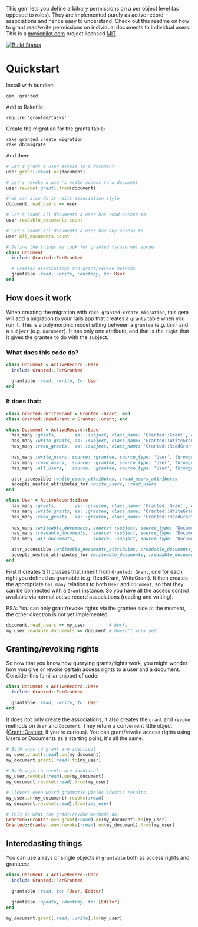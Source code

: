 This gem lets you define arbitrary permissions on a per object level (as opposed to roles).
They are implemented purely as active record associations and hence easy to understand.
Check out this readme on how to grant read/write permissions on individual documents to
individual users. This is a [moviepilot.com](http://moviepilot.com) project licensed
[MIT](LICENSE.txt).

[![Build Status](https://travis-ci.org/jayniz/granted.png?branch=master)](https://travis-ci.org/jayniz/granted)

# Quickstart

Install with bundler:

    gem 'granted'

Add to Rakefile:

    require 'granted/tasks'

Create the migration for the grants table:

    rake granted:create_migration
    rake db:migrate

And then:

```ruby
# Let's grant a user access to a document
user.grant(:read).on(document)

# Let's revoke a user's write access to a document
user.revoke(:grant).from(document)

# We can also do it rails association style
document.read_users << user

# Let's count all documents a user has read access to
user.readable_documents.count

# Let's count all documents a user has any access to
user.all_documents.count

# Define the things we took for granted (scuse me) above
class Document
  include Granted::ForGranted

  # Creates associations and grant/revoke methods
  grantable :read, :write, :destroy, to: User
end
```

## How does it work

When creating the migration with `rake granted:create_migration`,
this gem will add a migration to your rails app that creates a
`grants` table when you run it. This is a polymorphic model sitting
between a `grantee` (e.g. `User` and a `subject` (e.g. `Document`).
It has only one attribute, and that is the `right` that it gives the
grantee to do with the subject.

### What does this code do?

```ruby
class Document < ActiveRecord::Base
  include Granted::ForGranted

  grantable :read, :write, to: User
end
```

### It does that:

```ruby
class Granted::WriteGrant < Granted::Grant; end
class Granted::ReadGrant < Granted::Grant; end

class Document < ActiveRecord::Base
  has_many :grants,       as: :subject, class_name: 'Granted::Grant', dependent: :destroy
  has_many :write_grants, as: :subject, class_name: 'Granted::WriteGrant'
  has_many :read_grants,  as: :subject, class_name: 'Granted::ReadGrant'
  
  has_many :write_users, source: :grantee, source_type: 'User', through: :write_grants
  has_many :read_users,  source: :grantee, source_type: 'User', through: :read_grants
  has_many :all_users,   source: :grantee, source_type: 'User', through: :grants, uniq: true

  attr_accessible :write_users_attributes, :read_users_attributes
  accepts_nested_attributes_for :write_users, :read_users
end

class User < ActiveRecord::Base
  has_many :grants,       as: :grantee, class_name: 'Granted::Grant', dependent: :destroy
  has_many :write_grants, as: :grantee, class_name: 'Granted::WriteGrant'
  has_many :read_grants,  as: :grantee, class_name: 'Granted::ReadGrant'
  
  has_many :writeable_documents, source: :subject, source_type: 'Document', through: :write_grants
  has_many :readable_documents,  source: :subject, source_type: 'Document', through: :read_grants
  has_many :all_documents,       source: :subject, source_type: 'Document', through: :grants, uniq: true

  attr_accessible :writeable_documents_attributes, :readable_documents_attributes
  accepts_nested_attributes_for :writeable_documents, :readable_documents
end
```

First it creates STI classes that inherit from `Granted::Grant`, one for
each right you defined as grantable (e.g. ReadGrant, WriteGrant).
It then creates the appropriate `has_many` relations to both `User` and
`Document`, so that they can be connected with a `Grant` instance.
So you have all the access control available via normal active record
associations (reading and writing).

PSA: You can only grant/revoke rights via the grantee side at the
moment, the other direction is not yet implemented:

```ruby
document.read_users << my_user         # Works
my_user.readable_documents << document # Doesn't work yet
```

## Granting/revoking rights

So now that you know how querying grants/rights work, you might wonder
how you give or revoke certain access rights to a user and a document.
Consider this familiar snippet of code:

```ruby
class Document < ActiveRecord::Base
  include Granted::ForGranted

  grantable :read, :write, to: User
end
```

It does not only create the associations, it also creates the `grant`
and `revoke` methods on `User` and `Document`. They return a convenient
little object ([Grant::Granter](lib/granted/granter.rb), if you're curious).
You can grant/revoke access rights using Users or Documents as a starting
point, it's all the same:

```ruby
# Both ways to grant are identical
my_user.grant(:read).on(my_document) 
my_document.grant(:read).to(my_user)
  
# Both ways to revoke are identical
my_user.revoke(:read).on(my_document)
my_document.revoke(:read).from(my_user)

# Clever: even weird grammatic yields identic results
my_user.on(my_document).revoke(:read)
my_document.revoke(:read).from(:my_user)

# This is what the grant/revoke methods do:
Granted::Granter.new.grant(:read).on(my_document).to(my_user)
Granted::Granter.new.revoke(:read).on(my_document).from(my_user)
```

## Interedasting things

You can use arrays or single objects in `grantable` both as access rights
and grantees:

```ruby
class Document < ActiveRecord::Base
  include Granted::ForGranted
  
  grantable :read, to: [User, Editor]
  
  grantable :update, :destroy, to: [Editor]
end

my_document.grant(:read, :write).to(my_user)
```

